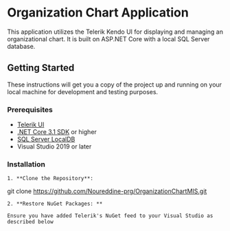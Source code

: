 ﻿# Organization Chart Application

This application utilizes the Telerik Kendo UI for displaying and managing an organizational chart. It is built on ASP.NET Core with a local SQL Server database.

## Getting Started

These instructions will get you a copy of the project up and running on your local machine for development and testing purposes.

### Prerequisites

- [Telerik UI](https://www.telerik.com/aspnet-core-ui/orgchart) 
- [.NET Core 3.1 SDK](https://dotnet.microsoft.com/download/dotnet-core/3.1) or higher
- [SQL Server LocalDB](https://docs.microsoft.com/en-us/sql/database-engine/configure-windows/sql-server-express-localdb)
- Visual Studio 2019 or later

### Installation

	1. **Clone the Repository**:

   git clone https://github.com/Noureddine-prg/OrganizationChartMIS.git

	2. **Restore NuGet Packages: ** 

	Ensure you have added Telerik's NuGet feed to your Visual Studio as described below